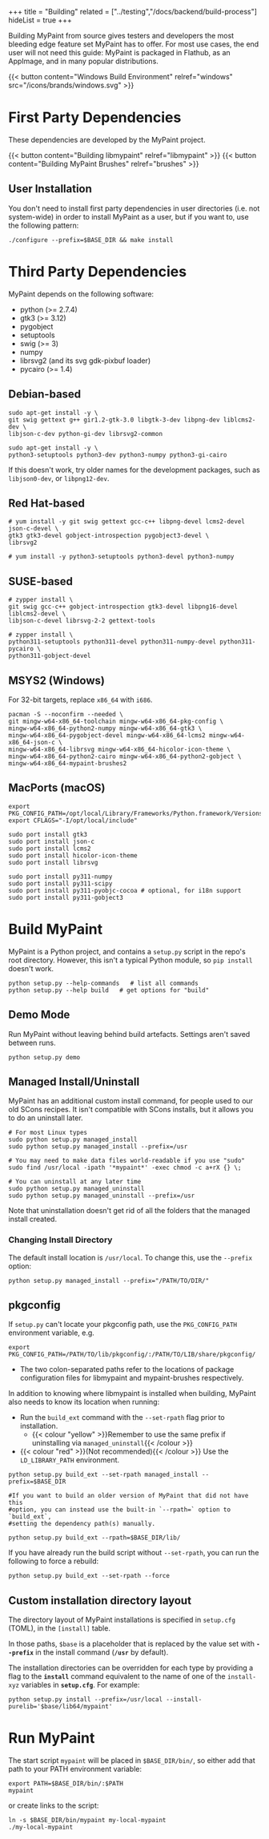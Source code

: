 +++
title = "Building"
related = ["../testing","/docs/backend/build-process"]
hideList = true
+++

Building MyPaint from source gives testers and developers the most bleeding edge
feature set MyPaint has to offer. For most use cases, the end user will not need
this guide: MyPaint is packaged in Flathub, as an AppImage, and in many popular
distributions.<!--more-->

{{< button content="Windows Build Environment" relref="windows"
src="/icons/brands/windows.svg" >}}

# First Party Dependencies
These dependencies are developed by the MyPaint project.

{{< button content="Building libmypaint" relref="libmypaint" >}}
{{< button content="Building MyPaint Brushes" relref="brushes" >}}

## User Installation
You don't need to install first party dependencies in user directories (i.e. not
system-wide) in order to install MyPaint as a user, but if you want to, use the
following pattern:
```console
./configure --prefix=$BASE_DIR && make install
```

# Third Party Dependencies
MyPaint depends on the following software:
- python (>= 2.7.4)
- gtk3 (>= 3.12)
- pygobject
- setuptools
- swig (>= 3)
- numpy
- librsvg2 (and its svg gdk-pixbuf loader)
- pycairo (>= 1.4)

## Debian-based
```console
sudo apt-get install -y \
git swig gettext g++ gir1.2-gtk-3.0 libgtk-3-dev libpng-dev liblcms2-dev \
libjson-c-dev python-gi-dev librsvg2-common

sudo apt-get install -y \
python3-setuptools python3-dev python3-numpy python3-gi-cairo
```

If this doesn't work, try older names for the development packages, such
as `libjson0-dev`, or `libpng12-dev`.

## Red Hat-based
```console
# yum install -y git swig gettext gcc-c++ libpng-devel lcms2-devel json-c-devel \
gtk3 gtk3-devel gobject-introspection pygobject3-devel \
librsvg2

# yum install -y python3-setuptools python3-devel python3-numpy
```

## SUSE-based
```console
# zypper install \
git swig gcc-c++ gobject-introspection gtk3-devel libpng16-devel liblcms2-devel \
libjson-c-devel librsvg-2-2 gettext-tools

# zypper install \
python311-setuptools python311-devel python311-numpy-devel python311-pycairo \
python311-gobject-devel
```
## MSYS2 (Windows)
For 32-bit targets, replace ``x86_64`` with ``i686``.
```console
pacman -S --noconfirm --needed \
git mingw-w64-x86_64-toolchain mingw-w64-x86_64-pkg-config \
mingw-w64-x86_64-python2-numpy mingw-w64-x86_64-gtk3 \
mingw-w64-x86_64-pygobject-devel mingw-w64-x86_64-lcms2 mingw-w64-x86_64-json-c \
mingw-w64-x86_64-librsvg mingw-w64-x86_64-hicolor-icon-theme \
mingw-w64-x86_64-python2-cairo mingw-w64-x86_64-python2-gobject \
mingw-w64-x86_64-mypaint-brushes2
```

## MacPorts (macOS)
```console
export PKG_CONFIG_PATH=/opt/local/Library/Frameworks/Python.framework/Versions/3.11/lib/pkgconfig/
export CFLAGS="-I/opt/local/include"

sudo port install gtk3
sudo port install json-c
sudo port install lcms2
sudo port install hicolor-icon-theme
sudo port install librsvg

sudo port install py311-numpy
sudo port install py311-scipy
sudo port install py311-pyobjc-cocoa # optional, for i18n support
sudo port install py311-gobject3
```

# Build MyPaint
MyPaint is a Python project, and contains a `setup.py` script in the repo's root
directory. However, this isn't a typical Python module, so `pip install` doesn't
work.

```console
python setup.py --help-commands   # list all commands
python setup.py --help build   # get options for "build"
```

## Demo Mode
Run MyPaint without leaving behind build artefacts. Settings aren't saved between
runs.
```console
python setup.py demo
```

## Managed Install/Uninstall
MyPaint has an additional custom install command, for people used to our old SCons
recipes. It isn't compatible with SCons installs, but it allows you to do an uninstall
later.

```console
# For most Linux types
sudo python setup.py managed_install
sudo python setup.py managed_install --prefix=/usr

# You may need to make data files world-readable if you use "sudo"
sudo find /usr/local -ipath '*mypaint*' -exec chmod -c a+rX {} \;

# You can uninstall at any later time
sudo python setup.py managed_uninstall
sudo python setup.py managed_uninstall --prefix=/usr
```

Note that uninstallation doesn't get rid of all the folders that the managed install
created.

### Changing Install Directory
The default install location is `/usr/local`. To change this, use the ``--prefix``
option:
```console
python setup.py managed_install --prefix="/PATH/TO/DIR/"
```

## pkgconfig
If ``setup.py`` can't locate your pkgconfig path, use the ``PKG_CONFIG_PATH`` environment
variable, e.g.
```console
export PKG_CONFIG_PATH=/PATH/TO/lib/pkgconfig/:/PATH/TO/LIB/share/pkgconfig/
```
- The two colon-separated paths refer to the locations of package configuration
files for libmypaint and mypaint-brushes respectively.

In addition to knowing where libmypaint is installed when building,
MyPaint also needs to know its location when running:
- Run the ``build_ext`` command with the `--set-rpath` flag prior to installation.
    - {{< colour "yellow" >}}Remember to use the same prefix if uninstalling via
``managed_uninstall``{{< /colour >}}
- {{< colour "red" >}}(Not recommended){{< /colour >}} Use the ``LD_LIBRARY_PATH`` environment.
```console
python setup.py build_ext --set-rpath managed_install --prefix=$BASE_DIR

#If you want to build an older version of MyPaint that did not have this
#option, you can instead use the built-in `--rpath=` option to `build_ext`,
#setting the dependency path(s) manually.

python setup.py build_ext --rpath=$BASE_DIR/lib/
```
If you have already run the build script without `--set-rpath`,
you can run the following to force a rebuild:
```console
python setup.py build_ext --set-rpath --force
```

## Custom installation directory layout
The directory layout of MyPaint installations is specified in ``setup.cfg`` (TOML),
in the ``[install]`` table.

In those paths, ``$base`` is a placeholder that is replaced by the value set with
**`--prefix`** in the install command (**`/usr`** by default).

The installation directories can be overridden for each type by providing a flag
to the **`install`** command equivalent to the name of one of the `install-xyz`
variables in **`setup.cfg`**. For example:

```
python setup.py install --prefix=/usr/local --install-purelib='$base/lib64/mypaint'
```

# Run MyPaint
The start script `mypaint` will be placed in `$BASE_DIR/bin/`, so either add that
path to your PATH environment variable:
```console
export PATH=$BASE_DIR/bin/:$PATH
mypaint
```

or create links to the script:
```console
ln -s $BASE_DIR/bin/mypaint my-local-mypaint
./my-local-mypaint
```
